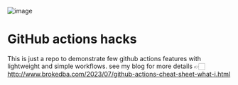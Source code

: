 ![image](https://github.com/brokedba/githubactions_hacks/assets/29458929/8ebacbde-aea8-4432-ad89-f24e90c4c07a)
# GitHub actions hacks
This is just a repo to demonstrate few github actions features with lightweight and simple workflows.
see my blog for more details 👉🏻 http://www.brokedba.com/2023/07/github-actions-cheat-sheet-what-i.html
